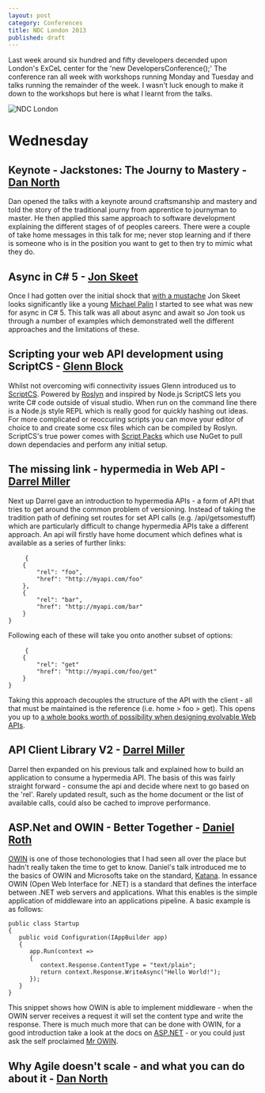 ```yaml
---
layout: post
category: Conferences
title: NDC London 2013
published: draft
---
```


Last week around six hundred and fifty developers decended upon London's ExCeL center for the 'new DevelopersConference();' The conference ran all week with workshops running Monday and Tuesday and talks running the remainder of the week. I wasn't luck enough to make it down to the workshops but here is what I learnt from the talks.

![NDC London][-1]

<!--excerpt-->

Wednesday
=========

Keynote - Jackstones: The Journy to Mastery - [Dan North][0]
-------------------------------------------

Dan opened the talks with a keynote around craftsmanship and mastery and told the story of the traditional journy from apprentice to journyman to master. He then applied this same approach to software development explaining the different stages of of peoples careers. There were a couple of take home messages in this talk for me; never stop learning and if there is someone who is in the position you want to get to then try to mimic what they do.

Async in C# 5 - [Jon Skeet][1]
-------------

Once I had gotten over the initial shock that [with a mustache][2] Jon Skeet looks significantly like a young [Michael Palin][3] I started to see what was new for async in C# 5. This talk was all about async and await so Jon took us through a number of examples which demonstrated well the different approaches and the limitations of these.

Scripting your web API development using ScriptCS - [Glenn Block][4]
-------------------------------------------------

Whilst not overcoming wifi connectivity issues Glenn introduced us to [ScriptCS][5]. Powered by [Roslyn][6] and inspired by Node.js ScriptCS lets you write C# code outside of visual studio. When run on the command line there is a Node.js style REPL which is really good for quickly hashing out ideas. For more complicated or reoccuring scripts you can move your editor of choice to and create some csx files which can be compiled by Roslyn. ScriptCS's true power comes with [Script Packs][7] which use NuGet to pull down dependacies and perform any initial setup.

The missing link - hypermedia in Web API - [Darrel Miller][8]
----------------------------------------

Next up Darrel gave an introduction to hypermedia APIs - a form of API that tries to get around the common problem of versioning. Instead of taking the tradition path of defining set routes for set API calls (e.g. /api/getsomestuff) which are particularly difficult to change hypermedia APIs take a different approach. An api will firstly have home document which defines what is available as a series of further links:

<pre>
	<code class="javascript">{
	{
		"rel": "foo",
		"href": "http://myapi.com/foo"
	},
	{
		"rel": "bar",
		"href": "http://myapi.com/bar"
	}
}</code>
</pre>
Following each of these will take you onto another subset of options:

<pre>
	<code class="javascript">{
	{
		"rel": "get"
		"href": "http://myapi.com/foo/get"
	}
}</code>
</pre>

Taking this approach decouples the structure of the API with the client - all that must be maintained is the reference (i.e. home > foo > get). This opens you up to [a whole books worth of possibility when designing evolvable Web APIs][9].

API Client Library V2 - [Darrel Miller][8]
---------------------

Darrel then expanded on his previous talk and explained how to build an application to consume a hypermedia API. The basis of this was fairly straight forward - consume the api and decide where next to go based on the 'rel'. Rarely updated result, such as the home document or the list of available calls, could also be cached to improve performance.

ASP.Net and OWIN - Better Together - [Daniel Roth][10]
----------------------------------

[OWIN][12] is one of those techonologies that I had seen all over the place but hadn't really taken the time to get to know. Daniel's talk introduced me to the basics of OWIN and Microsofts take on the standard, [Katana][11]. In essance OWIN (Open Web Interface for .NET) is a standard that defines the interface between .NET web servers and applications. What this enables is the simple application of middleware into an applications pipeline. A basic example is as follows: 

	public class Startup
	{
	   public void Configuration(IAppBuilder app)
	   {
	      app.Run(context =>
	      {
	         context.Response.ContentType = "text/plain";
	         return context.Response.WriteAsync("Hello World!");
	      });
	   }
	}

This snippet shows how OWIN is able to implement middleware - when the OWIN server receives a request it will set the content type and write the response. There is much much more that can be done with OWIN, for a good introduction take a look at the docs on [ASP.NET][13] - or you could just ask the self proclaimed [Mr OWIN][14].

Why Agile doesn't scale - and what you can do about it - [Dan North][0]
------------------------------------------------------




   [-2]: http://adamralph.com/tags/#NDC
   [-1]: /../images/ndc_london.jpg
   [0]: https://twitter.com/tastapod
   [1]: https://twitter.com/jonskeet
   [2]: http://uk.movember.com/mospace/6769921
   [3]: http://ia.media-imdb.com/images/M/MV5BNTQ5OTMyMzQ2MF5BMl5BanBnXkFtZTcwMTk5MzAxMw@@._V1_SX640_SY720_.jpg
   [4]: https://twitter.com/gblock
   [5]: http://scriptcs.net/
   [6]: http://msdn.microsoft.com/en-gb/vstudio/roslyn.aspx
   [7]: https://github.com/scriptcs/scriptcs/wiki/Script-Packs-master-list
   [8]: https://twitter.com/darrel_miller
   [9]: http://www.amazon.co.uk/Designing-Evolvable-Web-APIs-ASP-NET/dp/1449337716/
   [10]: https://twitter.com/danroth27
   [11]: http://katanaproject.codeplex.com/documentation
   [12]: http://owin.org/
   [13]: http://www.asp.net/aspnet/overview/owin-and-katana/an-overview-of-project-katana
   [14]: (https://twitter.com/randompunter) "Damian Hickey"
